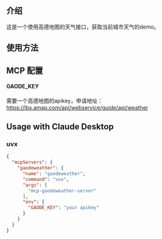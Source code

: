 ## 介绍

这是一个使用高德地图的天气接口，获取当前城市天气的demo。

## 使用方法


## MCP 配置

#### GAODE_KEY

需要一个高德地图的apikey，申请地址：https://lbs.amap.com/api/webservice/guide/api/weather


## Usage with Claude Desktop

### uvx

```json
{
  "mcpServers": {
    "gaodeweather": {
      "name": "gaodeweather",
      "command": "uvx",
      "args": [
        "mcp-gaodeweather-server"
      ],
      "env": {
        "GAODE_KEY": "your apikey"
      }
    }
  }
}
```


